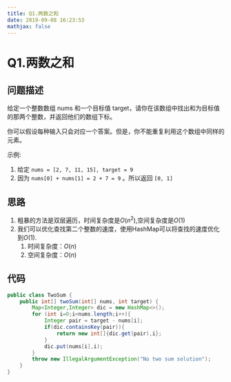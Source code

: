 ```yaml
---
title: Q1.两数之和
date: 2019-09-08 16:23:53
mathjax: false
---
```

# Q1.两数之和

## 问题描述

给定一个整数数组 nums 和一个目标值 target，请你在该数组中找出和为目标值的那两个整数，并返回他们的数组下标。

你可以假设每种输入只会对应一个答案。但是，你不能重复利用这个数组中同样的元素。

示例:

1. 给定 `nums = [2, 7, 11, 15], target = 9`
2. 因为 `nums[0] + nums[1] = 2 + 7 = 9` 。所以返回 `[0, 1]`

## 思路

1. 粗暴的方法是双层遍历，时间复杂度是$O(n^2)$,空间复杂度是$O(1)$
2. 我们可以优化查找第二个整数的速度，使用HashMap可以将查找的速度优化到$O(1)$.
    1. 时间复杂度：$O(n)$
    2. 空间复杂度：$O(n)$

## 代码

```java
public class TwoSum {
    public int[] twoSum(int[] nums, int target) {
        Map<Integer,Integer> dic = new HashMap<>();
        for (int i=0;i<nums.length;i++){
            Integer pair = target - nums[i];
            if(dic.containsKey(pair)){
                return new int[]{dic.get(pair),i};
            }
            dic.put(nums[i],i);
        }
        throw new IllegalArgumentException("No two sum solution");
    }
}
```